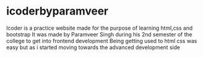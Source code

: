 # icoderbyparamveer
Icoder is a practice website made for the purpose of learning html,css and bootstrap
It was made by Paramveer Singh during his 2nd semester of the college to get into frontend development
Being getting used to html css was easy
but as i started moving towards the advanced development side
